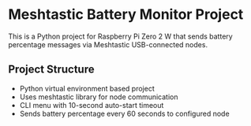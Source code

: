 # Meshtastic Battery Monitor Project

This is a Python project for Raspberry Pi Zero 2 W that sends battery percentage messages via Meshtastic USB-connected nodes.

## Project Structure
- Python virtual environment based project
- Uses meshtastic library for node communication
- CLI menu with 10-second auto-start timeout
- Sends battery percentage every 60 seconds to configured node
